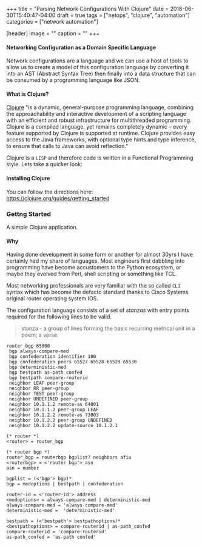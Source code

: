 +++
title = "Parsing Network Configurations With Clojure"
date = 2018-06-30T15:40:47-04:00
draft = true
tags = ["netops", "clojure", "automation"]
categories = ["network automation"]

[header]
image = ""
caption = ""
+++

#### Networking Configuration as a Domain Specific Language


Network configurations are a language and we can use a host of tools to allow us to create a model of this configuration language by converting it into an AST (Abstract Syntax Tree) then finally into a data structure that can be consumed by a programming language like JSON.



#### What is Clojure?

[Clojure](http://www.clojure.org) "is a dynamic, general-purpose programming language, combining the approachability and interactive development of a scripting language with an efficient and robust infrastructure for multithreaded programming. Clojure is a compiled language, yet remains completely dynamic – every feature supported by Clojure is supported at runtime. Clojure provides easy access to the Java frameworks, with optional type hints and type inference, to ensure that calls to Java can avoid reflection."


Clojure is a `LISP` and therefore code is written in a Functional Programming style. Lets take a quicker look:

#### Installing Clojure

You can follow the directions here: https://clojure.org/guides/getting_started

### Gettng Started

A simple Clojure application. 




#### Why
Having done development in some form or another for almost 30yrs I have certainly had my share of languages. Most engineers first dabbling into programming have become accustomers to the Python ecosystem, or maybe they evolved from Perl, shell scripting or something like TCL.






Most networking professionals are very familiar with the so called `CLI` syntax which has become the defacto standard thanks to Cisco Systems original router operating system IOS.



The configuration language consists of a set of *stanzas* with entry points required for the following lines to be valid.

> stanza - a group of lines forming the basic recurring metrical unit in a poem; a verse.


```
router bgp 65000
 bgp always-compare-med
 bgp confederation identifier 100
 bgp confederation peers 65527 65528 65529 65530
 bgp deterministic-med
 bgp bestpath as-path confed
 bgp bestpath compare-routerid
 neighbor LEAF peer-group
 neighbor RR peer-group
 neighbor TEST peer-group
 neighbor UNDEFINED peer-group
 neighbor 10.1.1.2 remote-as 64001
 neighbor 10.1.1.2 peer-group LEAF
 neighbor 10.1.2.2 remote-as 73003
 neighbor 10.1.2.2 peer-group UNDEFINED
 neighbor 10.1.2.2 update-source 10.1.2.1
```

```EBNF
(* router *)
<router> = router_bgp

(* router bgp *)
router_bgp = routerbgp bgplist? neighbors afiu
<routerbgp> = <'router bgp'> asn
asn = number

bgplist = (<'bgp'> bgp)*
bgp = medoptions | bestpath | confederation

router-id = <'router-id'> address
<medoptions> = always-compare-med | deterministic-med
always-compare-med = 'always-compare-med'
deterministic-med =  'deterministic-med'

bestpath = (<'bestpath'> bestpathoptions)*
<bestpathoptions> = compare-routerid | as-path_confed
compare-routerid = 'compare-routerid'
as-path_confed = 'as-path confed'
```




